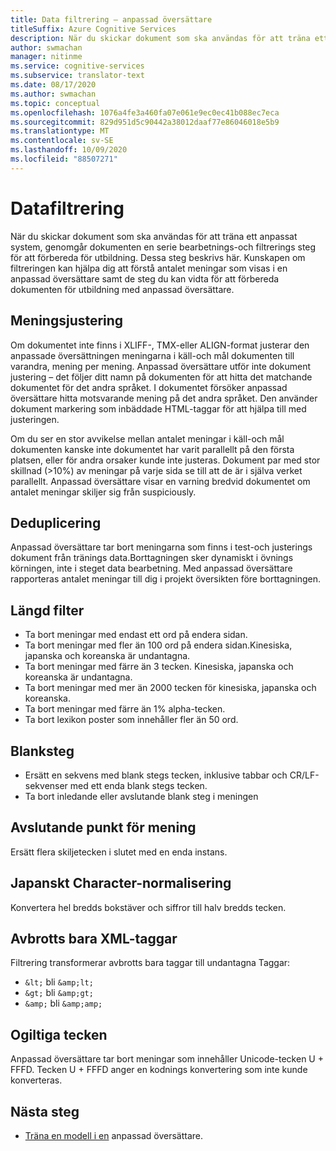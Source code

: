 ```yaml
---
title: Data filtrering – anpassad översättare
titleSuffix: Azure Cognitive Services
description: När du skickar dokument som ska användas för att träna ett anpassat system, genomgår dokumenten en serie bearbetnings-och filtrerings steg för att förbereda för utbildning.
author: swmachan
manager: nitinme
ms.service: cognitive-services
ms.subservice: translator-text
ms.date: 08/17/2020
ms.author: swmachan
ms.topic: conceptual
ms.openlocfilehash: 1076a4fe3a460fa07e061e9ec0ec41b088ec7eca
ms.sourcegitcommit: 829d951d5c90442a38012daaf77e86046018e5b9
ms.translationtype: MT
ms.contentlocale: sv-SE
ms.lasthandoff: 10/09/2020
ms.locfileid: "88507271"
---
```

# <a name="data-filtering"></a>Datafiltrering

När du skickar dokument som ska användas för att träna ett anpassat system, genomgår dokumenten en serie bearbetnings-och filtrerings steg för att förbereda för utbildning. Dessa steg beskrivs här. Kunskapen om filtreringen kan hjälpa dig att förstå antalet meningar som visas i en anpassad översättare samt de steg du kan vidta för att förbereda dokumenten för utbildning med anpassad översättare.

## <a name="sentence-alignment"></a>Meningsjustering
Om dokumentet inte finns i XLIFF-, TMX-eller ALIGN-format justerar den anpassade översättningen meningarna i käll-och mål dokumenten till varandra, mening per mening. Anpassad översättare utför inte dokument justering – det följer ditt namn på dokumenten för att hitta det matchande dokumentet för det andra språket. I dokumentet försöker anpassad översättare hitta motsvarande mening på det andra språket. Den använder dokument markering som inbäddade HTML-taggar för att hjälpa till med justeringen.  

Om du ser en stor avvikelse mellan antalet meningar i käll-och mål dokumenten kanske inte dokumentet har varit parallellt på den första platsen, eller för andra orsaker kunde inte justeras. Dokument par med stor skillnad (>10%) av meningar på varje sida se till att de är i själva verket parallellt. Anpassad översättare visar en varning bredvid dokumentet om antalet meningar skiljer sig från suspiciously.  


## <a name="deduplication"></a>Deduplicering
Anpassad översättare tar bort meningarna som finns i test-och justerings dokument från tränings data.Borttagningen sker dynamiskt i övnings körningen, inte i steget data bearbetning. Med anpassad översättare rapporteras antalet meningar till dig i projekt översikten före borttagningen.  

## <a name="length-filter"></a>Längd filter
* Ta bort meningar med endast ett ord på endera sidan.
* Ta bort meningar med fler än 100 ord på endera sidan.Kinesiska, japanska och koreanska är undantagna.
* Ta bort meningar med färre än 3 tecken. Kinesiska, japanska och koreanska är undantagna.
* Ta bort meningar med mer än 2000 tecken för kinesiska, japanska och koreanska.
* Ta bort meningar med färre än 1% alpha-tecken.
* Ta bort lexikon poster som innehåller fler än 50 ord.

## <a name="white-space"></a>Blanksteg
* Ersätt en sekvens med blank stegs tecken, inklusive tabbar och CR/LF-sekvenser med ett enda blank stegs tecken.
* Ta bort inledande eller avslutande blank steg i meningen

## <a name="sentence-end-punctuation"></a>Avslutande punkt för mening
Ersätt flera skiljetecken i slutet med en enda instans.  

## <a name="japanese-character-normalization"></a>Japanskt Character-normalisering
Konvertera hel bredds bokstäver och siffror till halv bredds tecken.

## <a name="unescaped-xml-tags"></a>Avbrotts bara XML-taggar
Filtrering transformerar avbrotts bara taggar till undantagna Taggar:
* `&lt;` bli `&amp;lt;`
* `&gt;` bli `&amp;gt;`
* `&amp;` bli `&amp;amp;`

## <a name="invalid-characters"></a>Ogiltiga tecken
Anpassad översättare tar bort meningar som innehåller Unicode-tecken U + FFFD. Tecken U + FFFD anger en kodnings konvertering som inte kunde konverteras.

## <a name="next-steps"></a>Nästa steg

- [Träna en modell i en](how-to-train-model.md) anpassad översättare.
